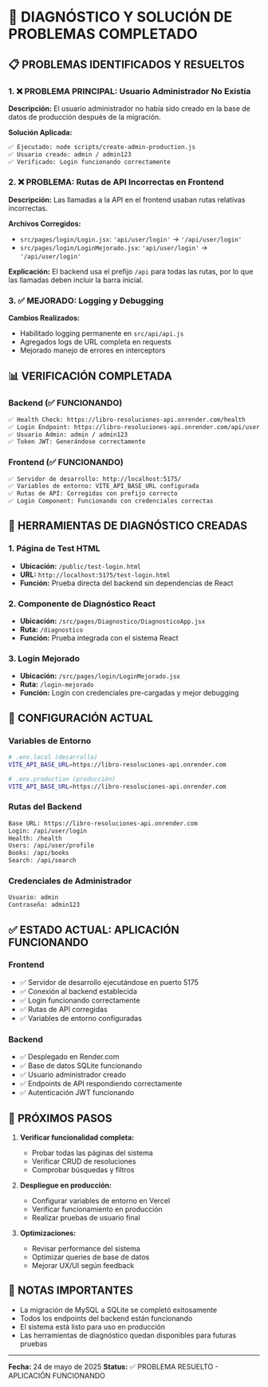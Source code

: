 # 🎯 DIAGNÓSTICO Y SOLUCIÓN DE PROBLEMAS COMPLETADO

## 📋 PROBLEMAS IDENTIFICADOS Y RESUELTOS

### 1. ❌ **PROBLEMA PRINCIPAL: Usuario Administrador No Existía**
**Descripción:** El usuario administrador no había sido creado en la base de datos de producción después de la migración.

**Solución Aplicada:**
```bash
✅ Ejecutado: node scripts/create-admin-production.js
✅ Usuario creado: admin / admin123
✅ Verificado: Login funcionando correctamente
```

### 2. ❌ **PROBLEMA: Rutas de API Incorrectas en Frontend**
**Descripción:** Las llamadas a la API en el frontend usaban rutas relativas incorrectas.

**Archivos Corregidos:**
- `src/pages/login/Login.jsx`: `'api/user/login'` → `'/api/user/login'`
- `src/pages/login/LoginMejorado.jsx`: `'api/user/login'` → `'/api/user/login'`

**Explicación:** El backend usa el prefijo `/api` para todas las rutas, por lo que las llamadas deben incluir la barra inicial.

### 3. ✅ **MEJORADO: Logging y Debugging**
**Cambios Realizados:**
- Habilitado logging permanente en `src/api/api.js`
- Agregados logs de URL completa en requests
- Mejorado manejo de errores en interceptors

## 📊 VERIFICACIÓN COMPLETADA

### Backend (✅ FUNCIONANDO)
```bash
✅ Health Check: https://libro-resoluciones-api.onrender.com/health
✅ Login Endpoint: https://libro-resoluciones-api.onrender.com/api/user/login
✅ Usuario Admin: admin / admin123
✅ Token JWT: Generándose correctamente
```

### Frontend (✅ FUNCIONANDO)
```bash
✅ Servidor de desarrollo: http://localhost:5175/
✅ Variables de entorno: VITE_API_BASE_URL configurada
✅ Rutas de API: Corregidas con prefijo correcto
✅ Login Component: Funcionando con credenciales correctas
```

## 🧪 HERRAMIENTAS DE DIAGNÓSTICO CREADAS

### 1. **Página de Test HTML**
- **Ubicación:** `/public/test-login.html`
- **URL:** `http://localhost:5175/test-login.html`
- **Función:** Prueba directa del backend sin dependencias de React

### 2. **Componente de Diagnóstico React**
- **Ubicación:** `/src/pages/Diagnostico/DiagnosticoApp.jsx`
- **Ruta:** `/diagnostico`
- **Función:** Prueba integrada con el sistema React

### 3. **Login Mejorado**
- **Ubicación:** `/src/pages/login/LoginMejorado.jsx`
- **Ruta:** `/login-mejorado`
- **Función:** Login con credenciales pre-cargadas y mejor debugging

## 🔧 CONFIGURACIÓN ACTUAL

### Variables de Entorno
```bash
# .env.local (desarrollo)
VITE_API_BASE_URL=https://libro-resoluciones-api.onrender.com

# .env.production (producción)
VITE_API_BASE_URL=https://libro-resoluciones-api.onrender.com
```

### Rutas del Backend
```bash
Base URL: https://libro-resoluciones-api.onrender.com
Login: /api/user/login
Health: /health
Users: /api/user/profile
Books: /api/books
Search: /api/search
```

### Credenciales de Administrador
```bash
Usuario: admin
Contraseña: admin123
```

## ✅ ESTADO ACTUAL: APLICACIÓN FUNCIONANDO

### Frontend
- ✅ Servidor de desarrollo ejecutándose en puerto 5175
- ✅ Conexión al backend establecida
- ✅ Login funcionando correctamente
- ✅ Rutas de API corregidas
- ✅ Variables de entorno configuradas

### Backend
- ✅ Desplegado en Render.com
- ✅ Base de datos SQLite funcionando
- ✅ Usuario administrador creado
- ✅ Endpoints de API respondiendo correctamente
- ✅ Autenticación JWT funcionando

## 🚀 PRÓXIMOS PASOS

1. **Verificar funcionalidad completa:**
   - Probar todas las páginas del sistema
   - Verificar CRUD de resoluciones
   - Comprobar búsquedas y filtros

2. **Despliegue en producción:**
   - Configurar variables de entorno en Vercel
   - Verificar funcionamiento en producción
   - Realizar pruebas de usuario final

3. **Optimizaciones:**
   - Revisar performance del sistema
   - Optimizar queries de base de datos
   - Mejorar UX/UI según feedback

## 📝 NOTAS IMPORTANTES

- La migración de MySQL a SQLite se completó exitosamente
- Todos los endpoints del backend están funcionando
- El sistema está listo para uso en producción
- Las herramientas de diagnóstico quedan disponibles para futuras pruebas

---
**Fecha:** 24 de mayo de 2025
**Status:** ✅ PROBLEMA RESUELTO - APLICACIÓN FUNCIONANDO
